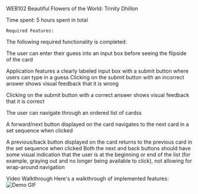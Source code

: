 WEB102 Beautiful Flowers of the World: Trinity Dhillon

Time spent: 5 hours spent in total

`Required Features:`

The following required functionality is completed:

The user can enter their guess into an input box before seeing the flipside of the card

Application features a clearly labeled input box with a submit button where users can type in a guess
Clicking on the submit button with an incorrect 
answer shows visual feedback that it is wrong

Clicking on the submit button with a correct answer shows visual feedback that it is correct

 The user can navigate through an ordered list of cardss

A forward/next button displayed on the card navigates to the next card in a set sequence when clicked

A previous/back button displayed on the card returns to the previous card in the set sequence when clicked
Both the next and back buttons should have some visual indication that the user is at the beginning or end of the list (for example, graying out and no longer being available to click), not allowing for wrap-around navigation

Video Walkthrough
 Here's a walkthrough of implemented features: ![Demo GIF](https://submissions.us-east-1.linodeobjects.com/web102/CVNo9utt.gif)